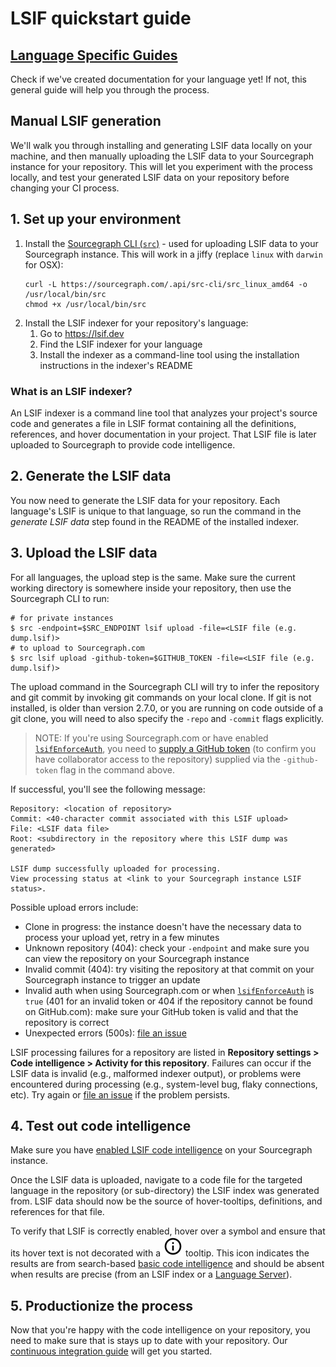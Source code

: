 # LSIF quickstart guide

## [Language Specific Guides](./languages.md)

Check if we've created documentation for your language yet! If not, this general guide will help you through the process.

## Manual LSIF generation

We'll walk you through installing and generating LSIF data locally on your machine, and then manually uploading the LSIF data to your Sourcegraph instance for your repository. This will let you experiment with the process locally, and test your generated LSIF data on your repository before changing your CI process.

## 1. Set up your environment

1. Install the [Sourcegraph CLI (`src`)](https://github.com/sourcegraph/src-cli) - used for uploading LSIF data to your Sourcegraph instance. This will work in a jiffy (replace `linux` with `darwin` for OSX):
    ```console
    curl -L https://sourcegraph.com/.api/src-cli/src_linux_amd64 -o /usr/local/bin/src
    chmod +x /usr/local/bin/src
    ```
1. Install the LSIF indexer for your repository's language:
     1. Go to https://lsif.dev
     1. Find the LSIF indexer for your language
     1. Install the indexer as a command-line tool using the installation instructions in the indexer's README

### What is an LSIF indexer?

An LSIF indexer is a command line tool that analyzes your project's source code and generates a file in LSIF format containing all the definitions, references, and hover documentation in your project. That LSIF file is later uploaded to Sourcegraph to provide code intelligence.

## 2. Generate the LSIF data

You now need to generate the LSIF data for your repository. Each language's LSIF is unique to that language, so run the command in the _generate LSIF data_ step found in the README of the installed indexer.

## 3. Upload the LSIF data

For all languages, the upload step is the same. Make sure the current working directory is somewhere inside your repository, then use the Sourcegraph CLI to run:

```console
# for private instances
$ src -endpoint=$SRC_ENDPOINT lsif upload -file=<LSIF file (e.g. dump.lsif)>
# to upload to Sourcegraph.com
$ src lsif upload -github-token=$GITHUB_TOKEN -file=<LSIF file (e.g. dump.lsif)>
```

The upload command in the Sourcegraph CLI will try to infer the repository and git commit by invoking git commands on your local clone. If git is not installed, is older than version 2.7.0, or you are running on code outside of a git clone, you will need to also specify the `-repo` and `-commit` flags explicitly.

> NOTE: If you're using Sourcegraph.com or have enabled [`lsifEnforceAuth`](https://docs.sourcegraph.com/admin/config/site_config#lsifEnforceAuth), you need to [supply a GitHub token](#proving-ownership-of-a-github-repository) (to confirm you have collaborator access to the repository) supplied via the `-github-token` flag in the command above.

If successful, you'll see the following message:

```
Repository: <location of repository>
Commit: <40-character commit associated with this LSIF upload>
File: <LSIF data file>
Root: <subdirectory in the repository where this LSIF dump was generated>

LSIF dump successfully uploaded for processing.
View processing status at <link to your Sourcegraph instance LSIF status>.
```

Possible upload errors include:

- Clone in progress: the instance doesn't have the necessary data to process your upload yet, retry in a few minutes
- Unknown repository (404): check your `-endpoint` and make sure you can view the repository on your Sourcegraph instance
- Invalid commit (404): try visiting the repository at that commit on your Sourcegraph instance to trigger an update
- Invalid auth when using Sourcegraph.com or when [`lsifEnforceAuth`](https://docs.sourcegraph.com/admin/config/site_config#lsifEnforceAuth) is `true` (401 for an invalid token or 404 if the repository cannot be found on GitHub.com): make sure your GitHub token is valid and that the repository is correct
- Unexpected errors (500s): [file an issue](https://github.com/sourcegraph/sourcegraph/issues/new)

LSIF processing failures for a repository are listed in **Repository settings > Code intelligence > Activity for this repository**. Failures can occur if the LSIF data is invalid (e.g., malformed indexer output), or problems were encountered during processing (e.g., system-level bug, flaky connections, etc). Try again or [file an issue](https://github.com/sourcegraph/sourcegraph/issues/new) if the problem persists.

## 4. Test out code intelligence

Make sure you have [enabled LSIF code intelligence](lsif.md#enabling-lsif-on-your-sourcegraph-instance) on your Sourcegraph instance.

Once the LSIF data is uploaded, navigate to a code file for the targeted language in the repository (or sub-directory) the LSIF index was generated from. LSIF data should now be the source of hover-tooltips, definitions, and references for that file.

To verify that LSIF is correctly enabled, hover over a symbol and ensure that its hover text is not decorated with a ![tooltip](img/basic-code-intel-tooltip.svg) tooltip. This icon indicates the results are from search-based [basic code intelligence](./basic_code_intelligence.md) and should be absent when results are precise (from an LSIF index or a [Language Server](./language_servers.md)).

## 5. Productionize the process

Now that you're happy with the code intelligence on your repository, you need to make sure that is stays up to date with your repository. Our [continuous integration guide](adding_lsif_to_workflows.md) will get you started.
